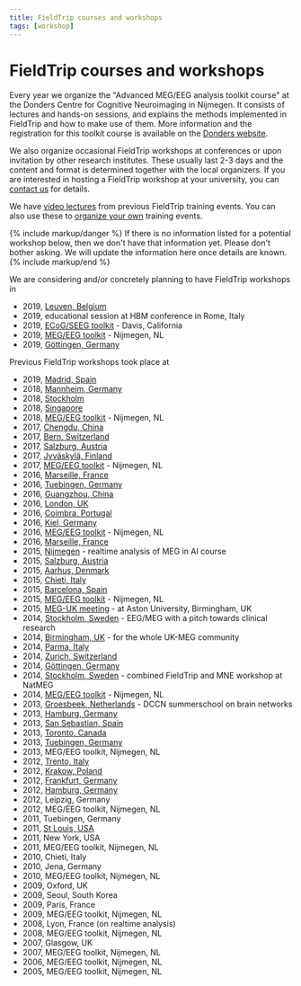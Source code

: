 ```yaml
---
title: FieldTrip courses and workshops
tags: [workshop]
---
```


# FieldTrip courses and workshops

Every year we organize the "Advanced MEG/EEG analysis toolkit course" at the Donders Centre for Cognitive Neuroimaging in Nijmegen. It consists of lectures and hands-on sessions, and explains the methods implemented in FieldTrip and how to make use of them. More information and the registration for this toolkit course is available on the [Donders website](https://www.ru.nl/donders/agenda/donders-tool-kits/).

We also organize occasional FieldTrip workshops at conferences or upon invitation by other research institutes. These usually last 2-3 days and the content and format is determined together with the local organizers. If you are interested in hosting a FieldTrip workshop at your university, you can [contact us](/contact) for details.

We have [video lectures](/video) from previous FieldTrip training events. You can also use these to [organize your own](faq/can_i_organize_my_own_workshop) training events.

{% include markup/danger %}
If there is no information listed for a potential workshop below, then we don't have that information yet. Please don't bother asking. We will update the information here once details are known.
{% include markup/end %}

We are considering and/or concretely planning to have FieldTrip workshops in

* 2019, [Leuven, Belgium](/workshop/leuven2019)
* 2019, educational session at HBM conference in Rome, Italy
* 2019, [ECoG/SEEG toolkit](/workshop/davis2019) - Davis, California
* 2019, [MEG/EEG toolkit](/workshop/toolkit2019) - Nijmegen, NL
* 2019, [Göttingen, Germany](/workshop/goettingen2019)

Previous FieldTrip workshops took place at

* 2019, [Madrid, Spain](/workshop/madrid2019)
* 2018, [Mannheim, Germany](/workshop/mannheim2018)
* 2018, [Stockholm](/workshop/stockholm2018)
* 2018, [Singapore](/workshop/ohbm2018)
* 2018, [MEG/EEG toolkit](/workshop/toolkit2018) - Nijmegen, NL
* 2017, [Chengdu, China](/workshop/chengdu2017)
* 2017, [Bern, Switzerland](/workshop/baci2017)
* 2017, [Salzburg, Austria](/workshop/salzburg2017)
* 2017, [Jyväskylä, Finland](/workshop/jyvaskyla2017)
* 2017, [MEG/EEG toolkit](/workshop/toolkit2017) - Nijmegen, NL
* 2016, [Marseille, France](/workshop/marseille2016b)
* 2016, [Tuebingen, Germany](/workshop/tuebingen2016)
* 2016, [Guangzhou, China](/workshop/guangzhou)
* 2016, [London, UK](/workshop/london)
* 2016, [Coimbra, Portugal](/workshop/coimbra)
* 2016, [Kiel, Germany](/workshop/kiel)
* 2016, [MEG/EEG toolkit](/workshop/toolkit2016) - Nijmegen, NL
* 2016, [Marseille, France](/workshop/marseille)
* 2015, [Nijmegen](/workshop/realtime) - realtime analysis of MEG in AI course
* 2015, [Salzburg, Austria](/workshop/salzburg)
* 2015, [Aarhus, Denmark](/workshop/aarhus2015)
* 2015, [Chieti, Italy](/workshop/chieti2015)
* 2015, [Barcelona, Spain](/workshop/barcelona)
* 2015, [MEG/EEG toolkit](/workshop/toolkit2015) - Nijmegen, NL
* 2015, [MEG-UK meeting](/workshop/meg-uk-2015) - at Aston University, Birmingham, UK
* 2014, [Stockholm, Sweden](/workshop/natmeg) - EEG/MEG with a pitch towards clinical research
* 2014, [Birmingham, UK](/workshop/birmingham) - for the whole UK-MEG community
* 2014, [Parma, Italy](/workshop/parma)
* 2014, [Zurich, Switzerland](/workshop/zurich)
* 2014, [Göttingen, Germany](/workshop/goettingen)
* 2014, [Stockholm, Sweden](/workshop/stockholm2014) - combined FieldTrip and MNE workshop at NatMEG
* 2014, [MEG/EEG toolkit](/workshop/nijmegen2014) - Nijmegen, NL
* 2013, [Groesbeek, Netherlands](/workshop/groesbeek2013) - DCCN summerschool on brain networks
* 2013, [Hamburg, Germany](/workshop/hamburg2013)
* 2013, [San Sebastian, Spain](/workshop/donostia2013)
* 2013, [Toronto, Canada](/workshop/toronto)
* 2013, [Tuebingen, Germany](/workshop/tuebingen13)
* 2013, MEG/EEG toolkit, Nijmegen, NL
* 2012, [Trento, Italy](/workshop/trento)
* 2012, [Krakow, Poland](/workshop/krakow)
* 2012, [Frankfurt, Germany](/workshop/frankfurt)
* 2012, [Hamburg, Germany](/workshop/hamburg)
* 2012, Leipzig, Germany
* 2012, MEG/EEG toolkit, Nijmegen, NL
* 2011, Tuebingen, Germany
* 2011, [St Louis, USA](/workshop/stlouis)
* 2011, New York, USA
* 2011, MEG/EEG toolkit, Nijmegen, NL
* 2010, Chieti, Italy
* 2010, Jena, Germany
* 2010, MEG/EEG toolkit, Nijmegen, NL
* 2009, Oxford, UK
* 2009, Seoul, South Korea
* 2009, Paris, France
* 2009, MEG/EEG toolkit, Nijmegen, NL
* 2008, Lyon, France (on realtime analysis)
* 2008, MEG/EEG toolkit, Nijmegen, NL
* 2007, Glasgow, UK
* 2007, MEG/EEG toolkit, Nijmegen, NL
* 2006, MEG/EEG toolkit, Nijmegen, NL
* 2005, MEG/EEG toolkit, Nijmegen, NL
